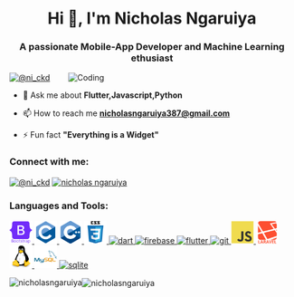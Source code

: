  <h1 align="center">Hi 👋, I'm Nicholas Ngaruiya</h1>
<h3 align="center">A passionate Mobile-App Developer and Machine Learning ethusiast</h3>
<img align="right" alt="Coding" width="400" src="https://media.tenor.com/qJ5evVs-_uUAAAAC/coding.gif">

<!-- <p align="left"> <img src="https://komarev.com/ghpvc/?username=nicholasngaruiya&label=Profile%20views&color=0e75b6&style=flat" alt="nicholasngaruiya" /> </p> -->

<p align="left"> <a href="https://twitter.com/@ni_ckd" target="blank"><img src="https://img.shields.io/twitter/follow/@ni_ckd?logo=twitter&style=for-the-badge" alt="@ni_ckd" /></a> </p>

<!-- - 🌱 I’m currently learning **Machine Learning** -->

- 💬 Ask me about **Flutter,Javascript,Python**

- 📫 How to reach me **nicholasngaruiya387@gmail.com**

- ⚡ Fun fact **"Everything is a Widget"**

<h3 align="left">Connect with me:</h3>
<p align="left">
<a href="https://twitter.com/ni_ckD" target="blank"><img align="center" src="https://raw.githubusercontent.com/rahuldkjain/github-profile-readme-generator/master/src/images/icons/Social/twitter.svg" alt="@ni_ckd" height="30" width="40" /></a>
<a href="https://linkedin.com/in/nicholasngaruiya" target="blank"><img align="center" src="https://raw.githubusercontent.com/rahuldkjain/github-profile-readme-generator/master/src/images/icons/Social/linked-in-alt.svg" alt="nicholas ngaruiya" height="30" width="40" /></a>
</p>

<h3 align="left">Languages and Tools:</h3>
<p align="left"> <a href="https://getbootstrap.com" target="_blank" rel="noreferrer"> <img src="https://raw.githubusercontent.com/devicons/devicon/master/icons/bootstrap/bootstrap-plain-wordmark.svg" alt="bootstrap" width="40" height="40"/> </a> <a href="https://www.cprogramming.com/" target="_blank" rel="noreferrer"> <img src="https://raw.githubusercontent.com/devicons/devicon/master/icons/c/c-original.svg" alt="c" width="40" height="40"/> </a> <a href="https://www.w3schools.com/cpp/" target="_blank" rel="noreferrer"> <img src="https://raw.githubusercontent.com/devicons/devicon/master/icons/cplusplus/cplusplus-original.svg" alt="cplusplus" width="40" height="40"/> </a> <a href="https://www.w3schools.com/css/" target="_blank" rel="noreferrer"> <img src="https://raw.githubusercontent.com/devicons/devicon/master/icons/css3/css3-original-wordmark.svg" alt="css3" width="40" height="40"/> </a> <a href="https://dart.dev" target="_blank" rel="noreferrer"> <img src="https://www.vectorlogo.zone/logos/dartlang/dartlang-icon.svg" alt="dart" width="40" height="40"/> </a> <a href="https://firebase.google.com/" target="_blank" rel="noreferrer"> <img src="https://www.vectorlogo.zone/logos/firebase/firebase-icon.svg" alt="firebase" width="40" height="40"/> </a> <a href="https://flutter.dev" target="_blank" rel="noreferrer"> <img src="https://www.vectorlogo.zone/logos/flutterio/flutterio-icon.svg" alt="flutter" width="40" height="40"/> </a> <a href="https://git-scm.com/" target="_blank" rel="noreferrer"> <img src="https://www.vectorlogo.zone/logos/git-scm/git-scm-icon.svg" alt="git" width="40" height="40"/> </a> <a href="https://developer.mozilla.org/en-US/docs/Web/JavaScript" target="_blank" rel="noreferrer"> <img src="https://raw.githubusercontent.com/devicons/devicon/master/icons/javascript/javascript-original.svg" alt="javascript" width="40" height="40"/> </a> <a href="https://laravel.com/" target="_blank" rel="noreferrer"> <img src="https://raw.githubusercontent.com/devicons/devicon/master/icons/laravel/laravel-plain-wordmark.svg" alt="laravel" width="40" height="40"/> </a> <a href="https://www.linux.org/" target="_blank" rel="noreferrer"> <img src="https://raw.githubusercontent.com/devicons/devicon/master/icons/linux/linux-original.svg" alt="linux" width="40" height="40"/> </a> <a href="https://www.mysql.com/" target="_blank" rel="noreferrer"> <img src="https://raw.githubusercontent.com/devicons/devicon/master/icons/mysql/mysql-original-wordmark.svg" alt="mysql" width="40" height="40"/> </a> <a href="https://www.sqlite.org/" target="_blank" rel="noreferrer"> <img src="https://www.vectorlogo.zone/logos/sqlite/sqlite-icon.svg" alt="sqlite" width="40" height="40"/> </a> 
 <p><img align="left" src="https://github-readme-stats.vercel.app/api/top-langs?username=nicholasngaruiya&show_icons=true&locale=en&layout=compact" alt="nicholasngaruiya" /></p> 

<!--<p>&nbsp;<img align="center" src="https://github-readme-stats.vercel.app/api?username=nicholasngaruiya&show_icons=true&locale=en" alt="nicholasngaruiya" /></p>-->

 <p><img align="center" src="https://github-readme-streak-stats.herokuapp.com/?user=nicholasngaruiya&" alt="nicholasngaruiya" /></p> 
